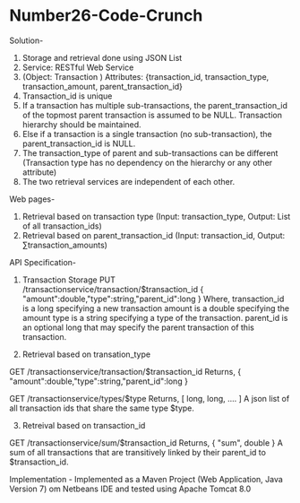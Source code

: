 # Number26-Code-Crunch
Solution-
1.	Storage and retrieval done using JSON List
2.	Service: RESTful Web Service
3.	(Object: Transaction ) Attributes: {transaction_id, transaction_type, transaction_amount, parent_transaction_id}
4.	Transaction_id is unique
5.	If a transaction has multiple sub-transactions, the parent_transaction_id of the topmost parent transaction is assumed to be NULL. Transaction hierarchy should be maintained.
6.	Else if a transaction is a single transaction (no sub-transaction), the parent_transaction_id is NULL.
7.	The transaction_type of parent and sub-transactions can be different (Transaction type has no dependency on the hierarchy or any other attribute) 
8.	The two retrieval services are independent of each other.

Web pages-
1.	Retrieval based on transaction type (Input: transaction_type, Output: List of all transaction_ids)
2.	Retrieval based on parent_transaction_id (Input: transaction_id, Output: ∑transaction_amounts)

API Specification-

1.	Transaction Storage
PUT /transactionservice/transaction/$transaction_id
{ "amount":double,"type":string,"parent_id":long }
Where,
transaction_id is a long specifying a new transaction
amount is a double specifying the amount
type is a string specifying a type of the transaction.
parent_id is an optional long that may specify the parent transaction of this transaction.

2.	Retrieval based on transation_type

GET /transactionservice/transaction/$transaction_id
Returns,
{ "amount":double,"type":string,"parent_id":long }

GET /transactionservice/types/$type
Returns, 
[ long, long, .... ]
A json list of all transaction ids that share the same type $type.

3.	Retreival based on transaction_id

GET /transactionservice/sum/$transaction_id
Returns,
{ "sum", double }
A sum of all transactions that are transitively linked by their parent_id to $transaction_id.

Implementation - Implemented as a Maven Project (Web Application, Java Version 7) om Netbeans IDE and tested using Apache Tomcat 8.0

